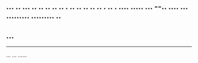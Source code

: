 ... .. ... .. .. .. .. .. . .. .. .. .. .. . .. . .... 
..... ...
--.. ....
... 
.........
.........
.. 
---
... 
-----
-----
... ... ...... 
